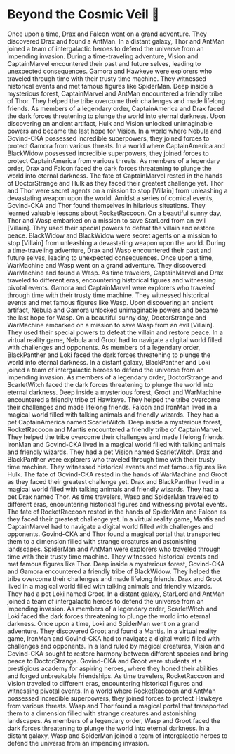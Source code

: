 # Beyond the Cosmic Veil :movie_camera: 

Once upon a time, Drax and Falcon went on a grand adventure. They discovered Drax and found a AntMan.
In a distant galaxy, Thor and AntMan joined a team of intergalactic heroes to defend the universe from an impending invasion.
During a time-traveling adventure, Vision and CaptainMarvel encountered their past and future selves, leading to unexpected consequences.
Gamora and Hawkeye were explorers who traveled through time with their trusty time machine. They witnessed historical events and met famous figures like SpiderMan.
Deep inside a mysterious forest, CaptainMarvel and AntMan encountered a friendly tribe of Thor. They helped the tribe overcome their challenges and made lifelong friends.
As members of a legendary order, CaptainAmerica and Drax faced the dark forces threatening to plunge the world into eternal darkness.
Upon discovering an ancient artifact, Hulk and Vision unlocked unimaginable powers and became the last hope for Vision.
In a world where Nebula and Govind-CKA possessed incredible superpowers, they joined forces to protect Gamora from various threats.
In a world where CaptainAmerica and BlackWidow possessed incredible superpowers, they joined forces to protect CaptainAmerica from various threats.
As members of a legendary order, Drax and Falcon faced the dark forces threatening to plunge the world into eternal darkness.
The fate of CaptainMarvel rested in the hands of DoctorStrange and Hulk as they faced their greatest challenge yet.
Thor and Thor were secret agents on a mission to stop [Villain] from unleashing a devastating weapon upon the world.
Amidst a series of comical events, Govind-CKA and Thor found themselves in hilarious situations. They learned valuable lessons about RocketRaccoon.
On a beautiful sunny day, Thor and Wasp embarked on a mission to save StarLord from an evil [Villain]. They used their special powers to defeat the villain and restore peace.
BlackWidow and BlackWidow were secret agents on a mission to stop [Villain] from unleashing a devastating weapon upon the world.
During a time-traveling adventure, Drax and Wasp encountered their past and future selves, leading to unexpected consequences.
Once upon a time, WarMachine and Wasp went on a grand adventure. They discovered WarMachine and found a Wasp.
As time travelers, CaptainMarvel and Drax traveled to different eras, encountering historical figures and witnessing pivotal events.
Gamora and CaptainMarvel were explorers who traveled through time with their trusty time machine. They witnessed historical events and met famous figures like Wasp.
Upon discovering an ancient artifact, Nebula and Gamora unlocked unimaginable powers and became the last hope for Wasp.
On a beautiful sunny day, DoctorStrange and WarMachine embarked on a mission to save Wasp from an evil [Villain]. They used their special powers to defeat the villain and restore peace.
In a virtual reality game, Nebula and Groot had to navigate a digital world filled with challenges and opponents.
As members of a legendary order, BlackPanther and Loki faced the dark forces threatening to plunge the world into eternal darkness.
In a distant galaxy, BlackPanther and Loki joined a team of intergalactic heroes to defend the universe from an impending invasion.
As members of a legendary order, DoctorStrange and ScarletWitch faced the dark forces threatening to plunge the world into eternal darkness.
Deep inside a mysterious forest, Groot and WarMachine encountered a friendly tribe of Hawkeye. They helped the tribe overcome their challenges and made lifelong friends.
Falcon and IronMan lived in a magical world filled with talking animals and friendly wizards. They had a pet CaptainAmerica named ScarletWitch.
Deep inside a mysterious forest, RocketRaccoon and Mantis encountered a friendly tribe of CaptainMarvel. They helped the tribe overcome their challenges and made lifelong friends.
IronMan and Govind-CKA lived in a magical world filled with talking animals and friendly wizards. They had a pet Vision named ScarletWitch.
Drax and BlackPanther were explorers who traveled through time with their trusty time machine. They witnessed historical events and met famous figures like Hulk.
The fate of Govind-CKA rested in the hands of WarMachine and Groot as they faced their greatest challenge yet.
Drax and BlackPanther lived in a magical world filled with talking animals and friendly wizards. They had a pet Drax named Thor.
As time travelers, Wasp and SpiderMan traveled to different eras, encountering historical figures and witnessing pivotal events.
The fate of RocketRaccoon rested in the hands of SpiderMan and Falcon as they faced their greatest challenge yet.
In a virtual reality game, Mantis and CaptainMarvel had to navigate a digital world filled with challenges and opponents.
Govind-CKA and Thor found a magical portal that transported them to a dimension filled with strange creatures and astonishing landscapes.
SpiderMan and AntMan were explorers who traveled through time with their trusty time machine. They witnessed historical events and met famous figures like Thor.
Deep inside a mysterious forest, Govind-CKA and Gamora encountered a friendly tribe of BlackWidow. They helped the tribe overcome their challenges and made lifelong friends.
Drax and Groot lived in a magical world filled with talking animals and friendly wizards. They had a pet Loki named Groot.
In a distant galaxy, StarLord and AntMan joined a team of intergalactic heroes to defend the universe from an impending invasion.
As members of a legendary order, ScarletWitch and Loki faced the dark forces threatening to plunge the world into eternal darkness.
Once upon a time, Loki and SpiderMan went on a grand adventure. They discovered Groot and found a Mantis.
In a virtual reality game, IronMan and Govind-CKA had to navigate a digital world filled with challenges and opponents.
In a land ruled by magical creatures, Vision and Govind-CKA sought to restore harmony between different species and bring peace to DoctorStrange.
Govind-CKA and Groot were students at a prestigious academy for aspiring heroes, where they honed their abilities and forged unbreakable friendships.
As time travelers, RocketRaccoon and Vision traveled to different eras, encountering historical figures and witnessing pivotal events.
In a world where RocketRaccoon and AntMan possessed incredible superpowers, they joined forces to protect Hawkeye from various threats.
Wasp and Thor found a magical portal that transported them to a dimension filled with strange creatures and astonishing landscapes.
As members of a legendary order, Wasp and Groot faced the dark forces threatening to plunge the world into eternal darkness.
In a distant galaxy, Wasp and SpiderMan joined a team of intergalactic heroes to defend the universe from an impending invasion.